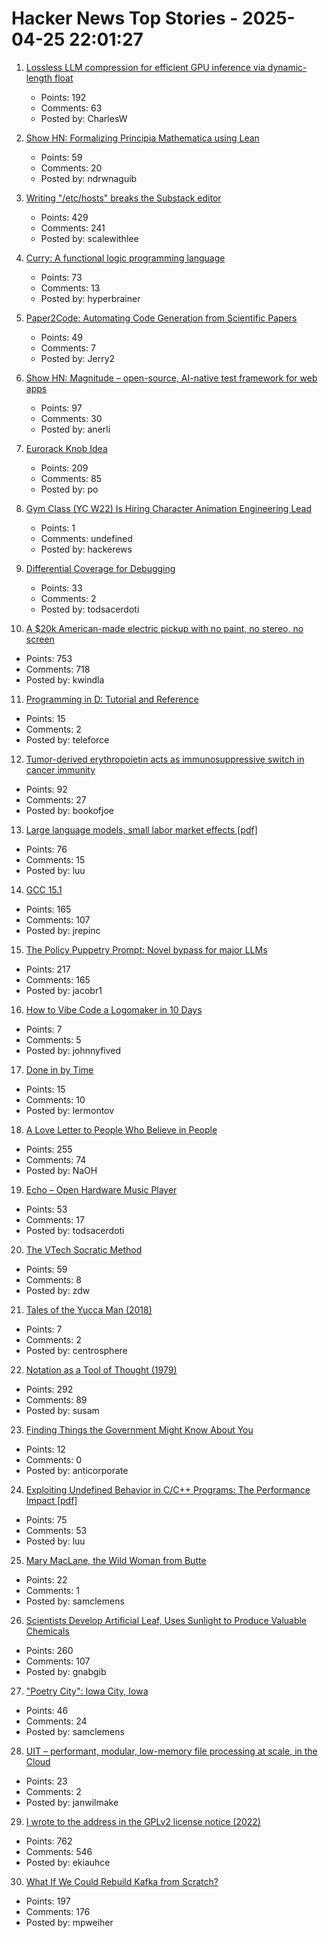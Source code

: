 # Hacker News Top Stories - 2025-04-25 22:01:27

1. [Lossless LLM compression for efficient GPU inference via dynamic-length float](https://arxiv.org/abs/2504.11651)
   - Points: 192
   - Comments: 63
   - Posted by: CharlesW

2. [Show HN: Formalizing Principia Mathematica using Lean](https://github.com/ndrwnaguib/principia)
   - Points: 59
   - Comments: 20
   - Posted by: ndrwnaguib

3. [Writing "/etc/hosts" breaks the Substack editor](https://scalewithlee.substack.com/p/when-etchsts-breaks-your-substack)
   - Points: 429
   - Comments: 241
   - Posted by: scalewithlee

4. [Curry: A functional logic programming language](https://curry-lang.org/)
   - Points: 73
   - Comments: 13
   - Posted by: hyperbrainer

5. [Paper2Code: Automating Code Generation from Scientific Papers](https://arxiv.org/abs/2504.17192)
   - Points: 49
   - Comments: 7
   - Posted by: Jerry2

6. [Show HN: Magnitude – open-source, AI-native test framework for web apps](https://github.com/magnitudedev/magnitude)
   - Points: 97
   - Comments: 30
   - Posted by: anerli

7. [Eurorack Knob Idea](https://mitxela.com/projects/euroknob)
   - Points: 209
   - Comments: 85
   - Posted by: po

8. [Gym Class (YC W22) Is Hiring Character Animation Engineering Lead](https://www.ycombinator.com/companies/gym-class-by-irl-studios/jobs/7UKmLED-gameplay-animation-engineer-staff-principal)
   - Points: 1
   - Comments: undefined
   - Posted by: hackerews

9. [Differential Coverage for Debugging](https://research.swtch.com/diffcover)
   - Points: 33
   - Comments: 2
   - Posted by: todsacerdoti

10. [A $20k American-made electric pickup with no paint, no stereo, no screen](https://www.theverge.com/electric-cars/655527/slate-electric-truck-price-paint-radio-bezos)
   - Points: 753
   - Comments: 718
   - Posted by: kwindla

11. [Programming in D: Tutorial and Reference](https://ddili.org/ders/d.en/)
   - Points: 15
   - Comments: 2
   - Posted by: teleforce

12. [Tumor-derived erythropoietin acts as immunosuppressive switch in cancer immunity](https://www.science.org/doi/10.1126/science.adr3026)
   - Points: 92
   - Comments: 27
   - Posted by: bookofjoe

13. [Large language models, small labor market effects [pdf]](https://bfi.uchicago.edu/wp-content/uploads/2025/04/BFI_WP_2025-56-1.pdf)
   - Points: 76
   - Comments: 15
   - Posted by: luu

14. [GCC 15.1](https://gcc.gnu.org/gcc-15/)
   - Points: 165
   - Comments: 107
   - Posted by: jrepinc

15. [The Policy Puppetry Prompt: Novel bypass for major LLMs](https://hiddenlayer.com/innovation-hub/novel-universal-bypass-for-all-major-llms/)
   - Points: 217
   - Comments: 165
   - Posted by: jacobr1

16. [How to Vibe Code a Logomaker in 10 Days](https://medium.com/@johnnyfived/how-to-vibe-code-a-logomaker-in-10-days-llms-can-they-build-it-b744209e350b)
   - Points: 7
   - Comments: 5
   - Posted by: johnnyfived

17. [Done in by Time](https://thelampmagazine.com/issues/issue-27/done-in-by-time)
   - Points: 15
   - Comments: 10
   - Posted by: lermontov

18. [A Love Letter to People Who Believe in People](https://www.swiss-miss.com/2025/04/a-love-letter-to-people-who-believe-in-people.html)
   - Points: 255
   - Comments: 74
   - Posted by: NaOH

19. [Echo – Open Hardware Music Player](https://github.com/amachronic/echoplayer)
   - Points: 53
   - Comments: 17
   - Posted by: todsacerdoti

20. [The VTech Socratic Method](https://www.leadedsolder.com/2025/04/22/vtech-socrates-pickup.html)
   - Points: 59
   - Comments: 8
   - Posted by: zdw

21. [Tales of the Yucca Man (2018)](https://longreads.com/2018/04/25/the-known-unknown-tales-of-the-yucca-man/)
   - Points: 7
   - Comments: 2
   - Posted by: centrosphere

22. [Notation as a Tool of Thought (1979)](https://www.jsoftware.com/papers/tot.htm)
   - Points: 292
   - Comments: 89
   - Posted by: susam

23. [Finding Things the Government Might Know About You](https://www.nytimes.com/2025/04/16/insider/trump-musk-data-access.html)
   - Points: 12
   - Comments: 0
   - Posted by: anticorporate

24. [Exploiting Undefined Behavior in C/C++ Programs: The Performance Impact [pdf]](https://web.ist.utl.pt/nuno.lopes/pubs/ub-pldi25.pdf)
   - Points: 75
   - Comments: 53
   - Posted by: luu

25. [Mary MacLane, the Wild Woman from Butte](https://publicdomainreview.org/essay/i-am-making-the-world-my-confessor/)
   - Points: 22
   - Comments: 1
   - Posted by: samclemens

26. [Scientists Develop Artificial Leaf, Uses Sunlight to Produce Valuable Chemicals](https://newscenter.lbl.gov/2025/04/24/scientists-develop-artificial-leaf-that-uses-sunlight-to-produce-valuable-chemicals/)
   - Points: 260
   - Comments: 107
   - Posted by: gnabgib

27. ["Poetry City": Iowa City, Iowa](https://www.publicbooks.org/poetry-city-iowa-city-iowa/)
   - Points: 46
   - Comments: 24
   - Posted by: samclemens

28. [UIT – performant, modular, low-memory file processing at scale, in the Cloud](https://github.com/janwilmake/uit)
   - Points: 23
   - Comments: 2
   - Posted by: janwilmake

29. [I wrote to the address in the GPLv2 license notice (2022)](https://code.mendhak.com/gpl-v2-address-letter/)
   - Points: 762
   - Comments: 546
   - Posted by: ekiauhce

30. [What If We Could Rebuild Kafka from Scratch?](https://www.morling.dev/blog/what-if-we-could-rebuild-kafka-from-scratch/)
   - Points: 197
   - Comments: 176
   - Posted by: mpweiher

